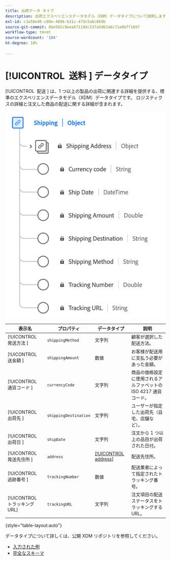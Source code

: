 ```yaml
---
title: 出荷データ タイプ
description: 出荷エクスペリエンスデータモデル（XDM）データタイプについて説明します。
exl-id: c3a58e46-c80e-4896-b21c-47dc5a6c869b
source-git-commit: 8be502c9eea67119dc537a5d63a6c71e0bff1697
workflow-type: tm+mt
source-wordcount: '184'
ht-degree: 18%

---
```


# [!UICONTROL &#x200B; 送料 &#x200B;] データタイプ

[!UICONTROL &#x200B; 配送 &#x200B;] は、1 つ以上の製品の出荷に関連する詳細を提供する、標準のエクスペリエンスデータモデル（XDM）データタイプです。 ロジスティクスの詳細と注文した商品の配送に関する詳細が含まれます。


![[!UICONTROL &#x200B; 出荷 &#x200B;] データタイプの図。](../images/data-types/shipping.png)

| 表示名 | プロパティ | データタイプ | 説明 |
|----------------------|-----------------------|-----------|------------------------------------------------------|
| [!UICONTROL &#x200B; 発送方法 &#x200B;] | `shippingMethod` | 文字列 | 顧客が選択した配送方法。 |
| [!UICONTROL &#x200B; 送金額 &#x200B;] | `shippingAmount` | 数値 | お客様が配送用に支払う必要があった金額。 |
| [!UICONTROL &#x200B; 通貨コード &#x200B;] | `currencyCode` | 文字列 | 商品の価格設定に使用されるアルファベットの ISO 4217 通貨コード。 |
| [!UICONTROL &#x200B; 出荷先 &#x200B;] | `shippingDestination` | 文字列 | ユーザーが指定した出荷先（自宅、店舗など）。 |
| [!UICONTROL &#x200B; 出荷日 &#x200B;] | `shipDate` | 文字列 | 注文から 1 つ以上の品目が出荷された日付。 |
| [!UICONTROL &#x200B; 発送先住所 &#x200B;] | `address` | [[!UICONTROL address]](./address.md) | 配送先住所。 |
| [!UICONTROL &#x200B; 追跡番号 &#x200B;] | `trackingNumber` | 数値 | 配送業者によって指定されたトラッキング番号。 |
| [!UICONTROL &#x200B; トラッキング URL] | `trackingURL` | 文字列 | 注文項目の配送ステータスをトラッキングする URL。 |

{style="table-layout:auto"}

データタイプについて詳しくは、公開 XDM リポジトリを参照してください。

* [ 入力された例 ](https://github.com/adobe/xdm/blob/master/components/datatypes/shipping.example.1.json)
* [ 完全なスキーマ ](https://github.com/adobe/xdm/blob/master/components/datatypes/shipping.schema.json)
